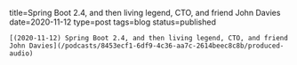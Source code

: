 
title=Spring Boot 2.4, and then living legend, CTO, and friend John Davies
date=2020-11-12
type=post
tags=blog
status=published
~~~~~~
[(2020-11-12) Spring Boot 2.4, and then living legend, CTO, and friend John Davies](/podcasts/8453ecf1-6df9-4c36-aa7c-2614beec8c8b/produced-audio) 
            